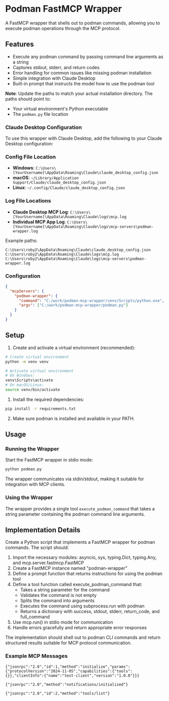 # Podman FastMCP Wrapper

A FastMCP wrapper that shells out to podman commands, allowing you to execute podman operations through the MCP protocol.

## Features

- Execute any podman command by passing command line arguments as a string
- Captures stdout, stderr, and return codes
- Error handling for common issues like missing podman installation
- Simple integration with Claude Desktop
- Built-in prompt that instructs the model how to use the podman tool

**Note**: Update the paths to match your actual installation directory. The paths should point to:
- Your virtual environment's Python executable
- The `podman.py` file location

### Claude Desktop Configuration

To use this wrapper with Claude Desktop, add the following to your Claude Desktop configuration:

### Config File Location
- **Windows**: `C:\Users\[YourUsername]\AppData\Roaming\Claude\claude_desktop_config.json`
- **macOS**: `~/Library/Application Support/Claude/claude_desktop_config.json`
- **Linux**: `~/.config/Claude/claude_desktop_config.json`

### Log File Locations
- **Claude Desktop MCP Log**: `C:\Users\[YourUsername]\AppData\Roaming\Claude\logs\mcp.log`
- **Individual MCP App Log**: `C:\Users\[YourUsername]\AppData\Roaming\Claude\logs\mcp-servers\podman-wrapper.log`

Example paths:
```
C:\Users\roby2\AppData\Roaming\Claude\claude_desktop_config.json
C:\Users\roby2\AppData\Roaming\Claude\logs\mcp.log
C:\Users\roby2\AppData\Roaming\Claude\logs\mcp-servers\podman-wrapper.log
```

### Configuration
```json
{
  "mcpServers": {
    "podman-wrapper": {
      "command": "C:/work/podman-mcp-wrapper/venv/Scripts/python.exe",
      "args": ["C:/work/podman-mcp-wrapper/podman.py"]
    }
  }
}
```

## Setup

1. Create and activate a virtual environment (recommended):
```bash
# Create virtual environment
python -m venv venv

# Activate virtual environment
# On Windows:
venv\Scripts\activate
# On macOS/Linux:
source venv/bin/activate
```

1. Install the required dependencies:
```bash
pip install -r requirements.txt
```

2. Make sure podman is installed and available in your PATH.

## Usage

### Running the Wrapper

Start the FastMCP wrapper in stdio mode:

```bash
python podman.py
```

The wrapper communicates via stdin/stdout, making it suitable for integration with MCP clients.

### Using the Wrapper

The wrapper provides a single tool `execute_podman_command` that takes a string parameter containing the podman command line arguments.

## Implementation Details

Create a Python script that implements a FastMCP wrapper for podman commands. The script should:
1. Import the necessary modules: asyncio, sys, typing.Dict, typing.Any, and mcp.server.fastmcp.FastMCP
2. Create a FastMCP instance named "podman-wrapper"
3. Define a prompt function that returns instructions for using the podman tool
4. Define a tool function called execute_podman_command that:
   - Takes a string parameter for the command
   - Validates the command is not empty
   - Splits the command into arguments
   - Executes the command using subprocess.run with podman
   - Returns a dictionary with success, stdout, stderr, return_code, and full_command
5. Use mcp.run() in stdio mode for communication
6. Handle errors gracefully and return appropriate error responses

The implementation should shell out to podman CLI commands and return structured results suitable for MCP protocol communication.

### Example MCP Messages

```
{"jsonrpc":"2.0","id":1,"method":"initialize","params":{"protocolVersion":"2024-11-05","capabilities":{"tools":{}},"clientInfo":{"name":"test-client","version":"1.0.0"}}}

{"jsonrpc":"2.0","method":"notifications/initialized"}

{"jsonrpc":"2.0","id":2,"method":"tools/list"}
```
